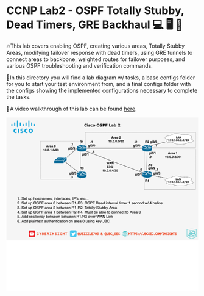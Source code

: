 # CCNP Lab2 - OSPF Totally Stubby, Dead Timers, GRE Backhaul :computer: :desktop_computer: :floppy_disk:

🔥This lab covers enabling OSPF, creating various areas, Totally Stubby Areas, modifying failover response with dead timers, using GRE tunnels to connect areas to backbone, weighted routes for failover purposes, and various OSPF troubleshooting and verification commands.

📔In this directory you will find a lab diagram w/ tasks, a base configs folder for you to start your test environment from, and a final configs folder with the configs showing the implemented configurations necessary to complete the tasks.

🚶A video walkthrough of this lab can be found [here](youtube.com/c/cyberinsight).

![Lab 2 diagram](https://github.com/JohnBreth/CCNP-Labs/blob/master/OSPF/Lab2%20-%20OSPF%20Totally%20Stubby,%20Dead%20Timers,%20GRE%20Backhaul/Base%20Configs/Cisco%20OSPF%20Lab%202.drawio.png?raw=true)
